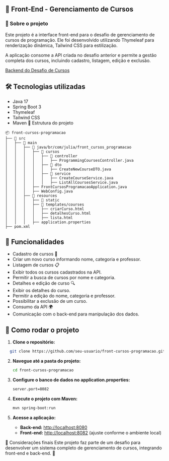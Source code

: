 ## 📌 Front-End - Gerenciamento de Cursos
### 📖 Sobre o projeto
Este projeto é a interface front-end para o desafio de gerenciamento de cursos de programação. Ele foi desenvolvido utilizando Thymeleaf para renderização dinâmica, Tailwind CSS para estilização.

A aplicação consome a API criada no desafio anterior e permite a gestão completa dos cursos, incluindo cadastro, listagem, edição e exclusão.


[Backend do Desafio de Cursos](https://github.com/Julia61/Desafio_API_de_Cursos)
 
## 🛠 Tecnologias utilizadas
- Java 17
- Spring Boot 3
- Thymeleaf
- Tailwind CSS
- Maven
📂 Estrutura do projeto

```plaintext
📦 front-cursos-programacao  
├── 📂 src  
│   ├── 📂 main  
│   │   ├── 📂 java/br/com/julia/front_cursos_programacao  
│   │   │   ├── 📂 cursos  
│   │   │   │   ├── 📂 controller
│   │   │   │   │   ├── ProgrammingCoursesController.java  
│   │   │   │   ├── 📂 dto 
│   │   │   │   │   ├── CreateNewCourseDTO.java  
│   │   │   │   ├── 📂 service
│   │   │   │   │   ├── CreateCourseService.java  
│   │   │   │   │   ├── ListAllCoursesService.java  
│   │   │   ├── FrontCursosProgramacaoApplication.java 
│   │   │   ├── WebConfig.java 
│   │   ├── 📂 resources  
│   │   │   ├── 📂 static 
│   │   │   ├── 📂 templates/courses 
│   │   │   │   ├── criarCurso.html
│   │   │   │   ├── detalhesCurso.html
│   │   │   │   ├── lista.html
│   │   │   ├── application.properties 
├── pom.xml

```
## 🚀 Funcionalidades
- Cadastro de cursos 📝
- Criar um novo curso informando nome, categoria e professor.
- Listagem de cursos 📋
- Exibir todos os cursos cadastrados na API.
- Permitir a busca de cursos por nome e categoria.
- Detalhes e edição de curso 🔍
- Exibir os detalhes do curso.
- Permitir a edição do nome, categoria e professor.
- Possibilitar a exclusão de um curso.
- Consumo da API 🌍
- Comunicação com o back-end para manipulação dos dados.
## 📌 Como rodar o projeto
1. **Clone o repositório:**
 ```bash
   git clone https://github.com/seu-usuario/front-cursos-programacao.git
   ```

2. **Navegue até a pasta do projeto:**
   ```bash
   cd front-cursos-programacao
   ```

3. **Configure o banco de dados no application.properties:**
   ```bash
   server.port=8082
   ```

4. **Execute o projeto com Maven:**
   ```bash
   mvn spring-boot:run
   ```
5. **Acesse a aplicação:**
   - **Back-end:** [http://localhost:8080](http://localhost:8080)
   - **Front-end:** [http://localhost:8082](http://localhost:8082) (ajuste conforme o ambiente local)



📌 Considerações finais
Este projeto faz parte de um desafio para desenvolver um sistema completo de gerenciamento de cursos, integrando front-end e back-end. 🚀
